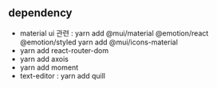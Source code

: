 ## dependency

- material ui 관련 : yarn add @mui/material @emotion/react @emotion/styled
  yarn add @mui/icons-material
- yarn add react-router-dom
- yarn add axois
- yarn add moment
- text-editor : yarn add quill
